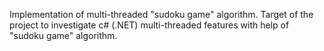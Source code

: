 Implementation of multi-threaded "sudoku game" algorithm.
Target of the project to investigate c# (.NET) multi-threaded features with help of "sudoku game" algorithm.